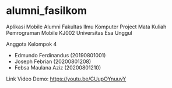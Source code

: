 # alumni_fasilkom

Aplikasi Mobile Alumni Fakultas Ilmu Komputer
Project Mata Kuliah Pemrograman Mobile KJ002
Universitas Esa Unggul

Anggota Kelompok 4
- Edmundo Ferdinandus	(20190801001)
- Joseph Febrian	    (20200801208)
- Febsa Maulana Aziz	(20200801210)

Link Video Demo: https://youtu.be/CUupOYnuuvY